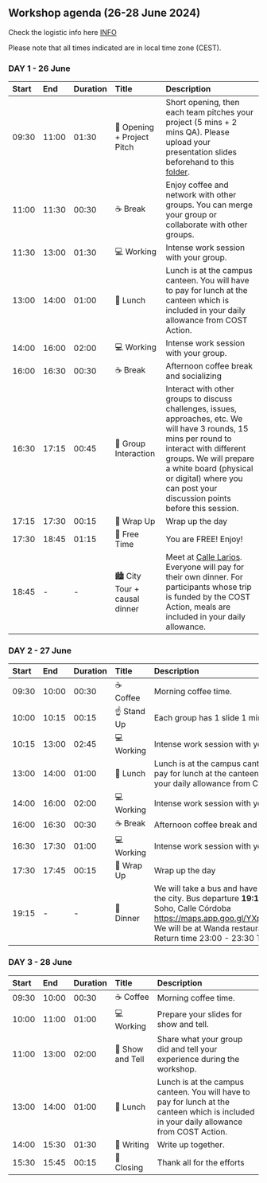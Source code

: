## Workshop agenda (26-28 June 2024) ##
Check the logistic info here [INFO](https://drive.google.com/file/d/1azNV4qJJNjp9HH7K-q9z1mIHS75hhbC_/view)

Please note that all times indicated are in local time zone (CEST).


### DAY 1 - 26 June ###
|**Start**|**End**|**Duration**|**Title**|**Description**|
|:----|:----|:----|:----|:----|
|09:30|11:00|01:30|:bell: Opening + Project Pitch|Short opening, then each team pitches your project (5 mins + 2 mins QA). Please upload your presentation slides beforehand to this [folder](https://drive.google.com/drive/folders/1k-j5SIb98DQeoAJY2haKPVAzTKG3Yb0K?usp=sharing).|
|11:00|11:30|00:30|:coffee: Break|Enjoy coffee and network with other groups. You can merge your group or collaborate with other groups. |
|11:30|13:00|01:30|:computer: Working|Intense work session with your group.|
|13:00|14:00|01:00|:bento: Lunch|Lunch is at the campus canteen. You will have to pay for lunch at the canteen which is included in your daily allowance from COST Action. |
|14:00|16:00|02:00|:computer: Working|Intense work session with your group.|
|16:00|16:30|00:30|:coffee: Break| Afternoon coffee break and socializing |
|16:30|17:15|00:45|:speech_balloon: Group Interaction|Interact with other groups to discuss challenges, issues, approaches, etc. We will have 3 rounds, 15 mins per round to interact with different groups. We will prepare a white board (physical or digital) where you can post your discussion points before this session. |
|17:15|17:30|00:15|:clap: Wrap Up| Wrap up the day |
|17:30|18:45|01:15|:high_brightness: Free Time| You are FREE! Enjoy! |
|18:45|-|-|:cityscape: City Tour + causal dinner|Meet at [Calle Larios](https://maps.app.goo.gl/A2yxoGCSEX1USSXFA). Everyone will pay for their own dinner. For participants whose trip is funded by the COST Action, meals are included in your daily allowance.|


### DAY 2 - 27 June ###
|Start|End|Duration|Title|Description|
|:----|:----|:----|:----|:----|
|09:30|10:00|00:30|:coffee: Coffee|Morning coffee time. |
|10:00|10:15|00:15|:point_up: Stand Up|Each group has 1 slide 1 min (sharp).|
|10:15|13:00|02:45|:computer: Working|Intense work session with your group.|
|13:00|14:00|01:00|:bento: Lunch|Lunch is at the campus canteen. You will have to pay for lunch at the canteen which is included in your daily allowance from COST Action. |
|14:00|16:00|02:00|:computer: Working|Intense work session with your group.|
|16:00|16:30|00:30|:coffee: Break| Afternoon coffee break and socializing |
|16:30|17:30|01:00|:computer: Working|Intense work session with your group.|
|17:30|17:45|00:15|:clap: Wrap Up| Wrap up the day |
|19:15|-|-|:shallow_pan_of_food: Dinner|We will take a bus and have dinner outside of the city. Bus departure **19:15** from Teatro del Soho, Calle Córdoba https://maps.app.goo.gl/YXpLm3bwjUVA1VHL8. We will be at Wanda restaurant (Torremolinos). Return time 23:00 - 23:30 Teatro del Soho|


### DAY 3 - 28 June ###
|Start|End|Duration|Title|Description|
|:----|:----|:----|:----|:----|
|09:30|10:00|00:30|:coffee: Coffee|Morning coffee time. |
|10:00|11:00|01:00|:computer: Working|Prepare your slides for show and tell.|
|11:00|13:00|02:00|:bell: Show and Tell|Share what your group did and tell your experience during the workshop.|
|13:00|14:00|01:00|:bento: Lunch|Lunch is at the campus canteen. You will have to pay for lunch at the canteen which is included in your daily allowance from COST Action. ||13:00|15:30|02:30|Write-up|Write down the description of challenges and what part of use cases you/your team worked on, the instructions for dummies.|
|14:00|15:30|01:30|:memo: Writing| Write up together. |
|15:30|15:45|00:15|:tada: Closing| Thank all for the efforts |

